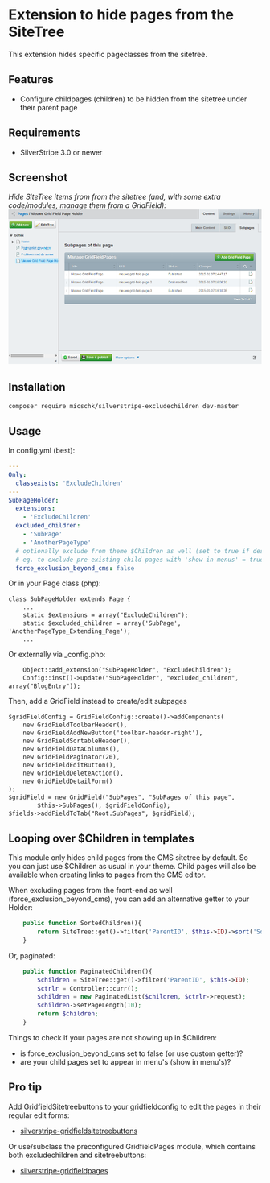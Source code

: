 Extension to hide pages from the SiteTree
=========================================

This extension hides specific pageclasses from the sitetree.

## Features

  * Configure childpages (children) to be hidden from the sitetree under their parent page

## Requirements

 * SilverStripe 3.0 or newer


## Screenshot
*Hide SiteTree items from from the sitetree (and, with some extra code/modules, manage them from a GridField):*
![](images/screenshots/holderscreen.png)


## Installation

```
composer require micschk/silverstripe-excludechildren dev-master
```

## Usage

In config.yml (best):

```yaml
---
Only:
  classexists: 'ExcludeChildren'
---
SubPageHolder:
  extensions:
	- 'ExcludeChildren'
  excluded_children:
	- 'SubPage'
	- 'AnotherPageType'
  # optionally exclude from theme $Children as well (set to true if desired, default only from CMS)
  # eg. to exclude pre-existing child pages with 'show in menus' = true
  force_exclusion_beyond_cms: false
```

Or in your Page class (php):

	class SubPageHolder extends Page {
		...
		static $extensions = array("ExcludeChildren");
		static $excluded_children = array('SubPage', 'AnotherPageType_Extending_Page');
		...

Or externally via _config.php:

		Object::add_extension("SubPageHolder", "ExcludeChildren");
		Config::inst()->update("SubPageHolder", "excluded_children", array("BlogEntry"));

Then, add a GridField instead to create/edit subpages

	$gridFieldConfig = GridFieldConfig::create()->addComponents(
		new GridFieldToolbarHeader(),
		new GridFieldAddNewButton('toolbar-header-right'),
		new GridFieldSortableHeader(),
		new GridFieldDataColumns(),
		new GridFieldPaginator(20),
		new GridFieldEditButton(),
		new GridFieldDeleteAction(),
		new GridFieldDetailForm()
	);
	$gridField = new GridField("SubPages", "SubPages of this page", 
			$this->SubPages(), $gridFieldConfig);
	$fields->addFieldToTab("Root.SubPages", $gridField);


## Looping over $Children in templates

This module only hides child pages from the CMS sitetree by default. So you can just use $Children as usual in your theme. Child pages will also be available when creating links to pages from the CMS editor. 

When excluding pages from the front-end as well (force_exclusion_beyond_cms), you can add an alternative getter to your Holder:

```php
	public function SortedChildren(){
		return SiteTree::get()->filter('ParentID', $this->ID)->sort('Sort');
	}
```

Or, paginated:

```php
	public function PaginatedChildren(){
		$children = SiteTree::get()->filter('ParentID', $this->ID);
		$ctrlr = Controller::curr();
		$children = new PaginatedList($children, $ctrlr->request);
		$children->setPageLength(10);
		return $children;
	}
```

Things to check if your pages are not showing up in $Children:
- is force_exclusion_beyond_cms set to false (or use custom getter)?
- are your child pages set to appear in menu's (show in menu's)?


## Pro tip

Add GridfieldSitetreebuttons to your gridfieldconfig to edit the pages in their regular edit forms:
* [silverstripe-gridfieldsitetreebuttons](https://github.com/micschk/silverstripe-gridfieldsitetreebuttons)

Or use/subclass the preconfigured GridfieldPages module, which contains both excludechildren and sitetreebuttons:
* [silverstripe-gridfieldpages](https://github.com/micschk/silverstripe-gridfieldpages)